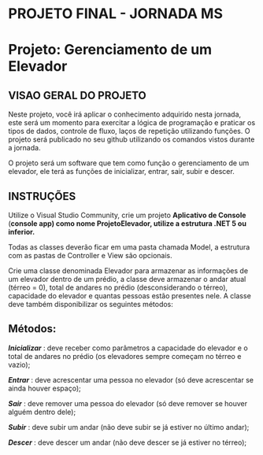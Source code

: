 # PROJETO FINAL - JORNADA MS
# Projeto: Gerenciamento de um Elevador

**VISAO GERAL DO PROJETO**
-

Neste projeto, você irá aplicar o conhecimento adquirido nesta jornada, este será um momento para exercitar a lógica de programação e praticar os tipos de dados, controle de fluxo, laços de repetição utilizando funções.  O projeto será publicado no seu github utilizando os comandos vistos durante a jornada.

O projeto será um software que tem como função o gerenciamento de um elevador, ele terá as funções de inicializar, entrar, sair, subir e descer.

**INSTRUÇÕES**
-
Utilize o Visual Studio Community, crie um projeto **Aplicativo de Console** (**console app) como nome ProjetoElevador, utilize a estrutura .NET 5 ou inferior.**

Todas as classes deverão ficar em uma pasta chamada Model, a estrutura com as pastas de Controller e View são opcionais.

Crie uma classe denominada Elevador para armazenar as informações de um elevador
dentro de um prédio, a classe deve armazenar o andar atual (térreo = 0), total de andares
no prédio (desconsiderando o térreo), capacidade do elevador e quantas pessoas estão
presentes nele. A classe deve também disponibilizar os seguintes métodos:

**Métodos:**
--

***Inicializar*** : deve receber como parâmetros a capacidade do elevador e o total de
andares no prédio (os elevadores sempre começam no térreo e vazio);

***Entrar*** : deve acrescentar uma pessoa no elevador (só deve acrescentar se ainda houver
espaço);

***Sair*** : deve remover uma pessoa do elevador (só deve remover se houver alguém
dentro dele);

***Subir*** : deve subir um andar (não deve subir se já estiver no último andar);

***Descer*** : deve descer um andar (não deve descer se já estiver no térreo);
